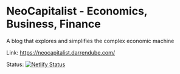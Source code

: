 # NeoCapitalist - Economics, Business, Finance

A blog that explores and simplifies the complex economic machine

Link: https://neocapitalist.darrendube.com/

Status: [![Netlify Status](https://api.netlify.com/api/v1/badges/f307387b-06c8-4cf7-8f47-beb14004090f/deploy-status)](https://app.netlify.com/sites/darrendube/deploys)
